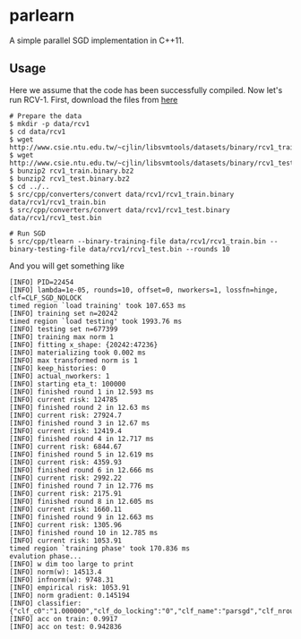 parlearn
========

A simple parallel SGD implementation in C++11. 

Usage
-----
Here we assume that the code has been successfully compiled. Now let's run RCV-1. 
First, download the files from [here](http://www.csie.ntu.edu.tw/~cjlin/libsvmtools/datasets/binary.html)

    # Prepare the data
    $ mkdir -p data/rcv1
    $ cd data/rcv1
    $ wget http://www.csie.ntu.edu.tw/~cjlin/libsvmtools/datasets/binary/rcv1_train.binary.bz2  
    $ wget http://www.csie.ntu.edu.tw/~cjlin/libsvmtools/datasets/binary/rcv1_test.binary.bz2  
    $ bunzip2 rcv1_train.binary.bz2
    $ bunzip2 rcv1_test.binary.bz2
    $ cd ../..
    $ src/cpp/converters/convert data/rcv1/rcv1_train.binary data/rcv1/rcv1_train.bin
    $ src/cpp/converters/convert data/rcv1/rcv1_test.binary data/rcv1/rcv1_test.bin
    
    # Run SGD
    $ src/cpp/tlearn --binary-training-file data/rcv1/rcv1_train.bin --binary-testing-file data/rcv1/rcv1_test.bin --rounds 10

And you will get something like
```
[INFO] PID=22454
[INFO] lambda=1e-05, rounds=10, offset=0, nworkers=1, lossfn=hinge, clf=CLF_SGD_NOLOCK
timed region `load training' took 107.653 ms
[INFO] training set n=20242
timed region `load testing' took 1993.76 ms
[INFO] testing set n=677399
[INFO] training max norm 1
[INFO] fitting x_shape: {20242:47236}
[INFO] materializing took 0.002 ms
[INFO] max transformed norm is 1
[INFO] keep_histories: 0
[INFO] actual_nworkers: 1
[INFO] starting eta_t: 100000
[INFO] finished round 1 in 12.593 ms
[INFO] current risk: 124785
[INFO] finished round 2 in 12.63 ms
[INFO] current risk: 27924.7
[INFO] finished round 3 in 12.67 ms
[INFO] current risk: 12419.4
[INFO] finished round 4 in 12.717 ms
[INFO] current risk: 6844.67
[INFO] finished round 5 in 12.619 ms
[INFO] current risk: 4359.93
[INFO] finished round 6 in 12.666 ms
[INFO] current risk: 2992.22
[INFO] finished round 7 in 12.776 ms
[INFO] current risk: 2175.91
[INFO] finished round 8 in 12.605 ms
[INFO] current risk: 1660.11
[INFO] finished round 9 in 12.663 ms
[INFO] current risk: 1305.96
[INFO] finished round 10 in 12.785 ms
[INFO] current risk: 1053.91
timed region `training phase' took 170.836 ms
evalution phase...
[INFO] w dim too large to print
[INFO] norm(w): 14513.4
[INFO] infnorm(w): 9748.31
[INFO] empirical risk: 1053.91
[INFO] norm gradient: 0.145194
[INFO] classifier: {"clf_c0":"1.000000","clf_do_locking":"0","clf_name":"parsgd","clf_nrounds":"10","clf_nworkers":"1","clf_t_offset":"0","clf_training_sz":"20242","model_lambda":"0.000010","model_type":"linear"}
[INFO] acc on train: 0.9917
[INFO] acc on test: 0.942836
```
